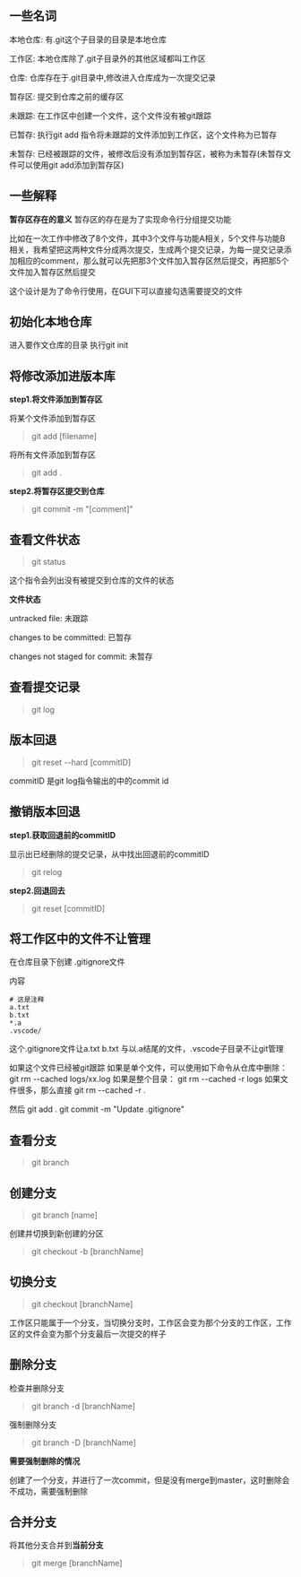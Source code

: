 ## 一些名词

本地仓库: 有.git这个子目录的目录是本地仓库

工作区: 本地仓库除了.git子目录外的其他区域都叫工作区

仓库: 仓库存在于.git目录中,修改进入仓库成为一次提交记录

暂存区: 提交到仓库之前的缓存区

未跟踪: 在工作区中创建一个文件，这个文件没有被git跟踪

已暂存: 执行git add 指令将未跟踪的文件添加到工作区，这个文件称为已暂存

未暂存: 已经被跟踪的文件，被修改后没有添加到暂存区，被称为未暂存(未暂存文件可以使用git add添加到暂存区)

## 一些解释

**暂存区存在的意义**
暂存区的存在是为了实现命令行分组提交功能

比如在一次工作中修改了8个文件，其中3个文件与功能A相关，5个文件与功能B相关，我希望把这两种文件分成两次提交，生成两个提交记录，为每一提交记录添加相应的comment，那么就可以先把那3个文件加入暂存区然后提交，再把那5个文件加入暂存区然后提交

这个设计是为了命令行使用，在GUI下可以直接勾选需要提交的文件




## 初始化本地仓库

进入要作文仓库的目录 
执行git init


## 将修改添加进版本库

**step1.将文件添加到暂存区**

将某个文件添加到暂存区
>git add [filename]

将所有文件添加到暂存区
>git add .

**step2.将暂存区提交到仓库**

>git commit -m "[comment]"

## 查看文件状态

>git status

这个指令会列出没有被提交到仓库的文件的状态

**文件状态**

untracked file: 未跟踪

changes to be committed: 已暂存

changes not staged for commit: 未暂存

## 查看提交记录

>git log

## 版本回退

>git reset --hard [commitID]

commitID 是git log指令输出的中的commit id

## 撤销版本回退

**step1.获取回退前的commitID**

显示出已经删除的提交记录，从中找出回退前的commitID
>git relog

**step2.回退回去**

>git reset [commitID]

## 将工作区中的文件不让管理

在仓库目录下创建 .gitignore文件

内容
```gitignore
# 这是注释
a.txt
b.txt
*.a
.vscode/
```
这个.gitignore文件让a.txt b.txt 与以.a结尾的文件，.vscode子目录不让git管理


如果这个文件已经被git跟踪
如果是单个文件，可以使用如下命令从仓库中删除：
git rm --cached logs/xx.log
如果是整个目录：
git rm --cached -r logs
如果文件很多，那么直接
git rm --cached -r .

然后
git add .
git commit -m "Update .gitignore"

## 查看分支

>git branch 

## 创建分支

>git branch [name]

创建并切换到新创建的分区

>git checkout -b [branchName]

## 切换分支

>git checkout [branchName]

工作区只能属于一个分支，当切换分支时，工作区会变为那个分支的工作区，工作区的文件会变为那个分支最后一次提交的样子

## 删除分支

检查并删除分支
>git branch -d [branchName]

强制删除分支
>git branch -D [branchName]

**需要强制删除的情况**

创建了一个分支，并进行了一次commit，但是没有merge到master，这时删除会不成功，需要强制删除

## 合并分支

将其他分支合并到**当前分支**
>git merge [branchName]


